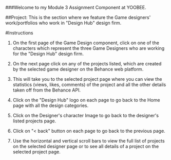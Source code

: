 ###Welcome to my Module 3 Assignment Component at YOOBEE.

##Project: This is the section where we feature the Game designers' work/portfolios who work in "Design Hub" design firm.

#Instructions
1. On the first page of the Game Design component, click on one of the characters which represent the three Game Designers who are working for the "Design Hub" design firm.

2. On the next page click on any of the projects listed, which are created by the selected game designer on the Behance web platform.

3. This will take you to the selected project page where you can view the statistics (views, likes, comments) of the project and all the other details taken off from the Behance API.

4. Click on the "Design Hub" logo on each page to go back to the Home page with all the design categories.

5. Click on the Designer's character Image to go back to the designer's listed projects page.

6. Click on "< back" button on each page to go back to the previous page.

7. Use the horizontal and vertical scroll bars to view the full list of projects on the selected designer page or to see all details of a project on the selected project page.